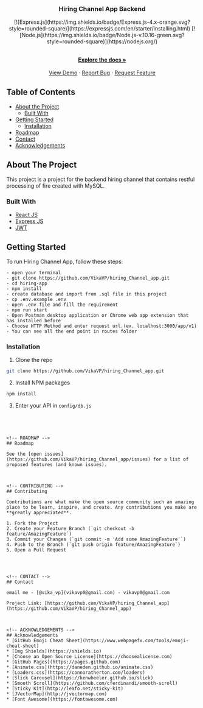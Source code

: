 <!--
*** Thanks for checking out this README Template. If you have a suggestion that would
*** make this better, please fork the repo and create a pull request or simply open
*** an issue with the tag "enhancement".
*** Thanks again! Now go create something AMAZING! :D
-->

<br />
<p align="center">

  <h3 align="center">Hiring Channel App Backend</h3>
  <p align="center">
    [![Express.js](https://img.shields.io/badge/Express.js-4.x-orange.svg?style=rounded-square)](https://expressjs.com/en/starter/installing.html)
    [![Node.js](https://img.shields.io/badge/Node.js-v.10.16-green.svg?style=rounded-square)](https://nodejs.org/)
  </p>
  <p align="center">
    <br />
    <a href="https://github.com/VikaVP/hiring_Channel_app"><strong>Explore the docs »</strong></a>
    <br />
    <br />
    <a href="https://github.com/VikaVP/hiring_Channel_app">View Demo</a>
    ·
    <a href="https://github.com/VikaVP/hiring_Channel_app/issues">Report Bug</a>
    ·
    <a href="https://github.com/VikaVP/hiring_Channel_app/issues">Request Feature</a>
  </p>
</p>

<!-- TABLE OF CONTENTS -->

## Table of Contents

- [About the Project](#about-the-project)
  - [Built With](#built-with)
- [Getting Started](#getting-started)
  - [Installation](#installation)
- [Roadmap](#roadmap)
- [Contact](#contact)
- [Acknowledgements](#acknowledgements)

<!-- ABOUT THE PROJECT -->

## About The Project

This project is a project for the backend hiring channel that contains restful processing of fire created with MySQL.

### Built With

- [React JS](https://reactjs.org/docs/getting-started.html)
- [Express JS](https://expressjs.com/)
- [JWT](https://jwt.io/)

<!-- GETTING STARTED -->

## Getting Started

To run Hiring Channel App, follow these steps:

```
- open your terminal
- git clone https://github.com/VikaVP/hiring_Channel_app.git
- cd hiring-app
- npm install
- create database and import from .sql file in this project
- cp .env.example .env
- open .env file and fill the requirement
- npm run start
- Open Postman desktop application or Chrome web app extension that has installed before
- Choose HTTP Method and enter request url.(ex. localhost:3000/app/v1)
- You can see all the end point in routes folder
```

### Installation

1. Clone the repo

```sh
git clone https://github.com/VikaVP/hiring_Channel_app.git
```

2. Install NPM packages

```sh
npm install
```

3. Enter your API in `config/db.js`

```




<!-- ROADMAP -->
## Roadmap

See the [open issues](https://github.com/VikaVP/hiring_Channel_app/issues) for a list of proposed features (and known issues).



<!-- CONTRIBUTING -->
## Contributing

Contributions are what make the open source community such an amazing place to be learn, inspire, and create. Any contributions you make are **greatly appreciated**.

1. Fork the Project
2. Create your Feature Branch (`git checkout -b feature/AmazingFeature`)
3. Commit your Changes (`git commit -m 'Add some AmazingFeature'`)
4. Push to the Branch (`git push origin feature/AmazingFeature`)
5. Open a Pull Request




<!-- CONTACT -->
## Contact

email me - [@vika_vp](vikavp0@gmail.com) - vikavp0@gmail.com

Project Link: [https://github.com/VikaVP/hiring_Channel_app](https://github.com/VikaVP/hiring_Channel_app)



<!-- ACKNOWLEDGEMENTS -->
## Acknowledgements
* [GitHub Emoji Cheat Sheet](https://www.webpagefx.com/tools/emoji-cheat-sheet)
* [Img Shields](https://shields.io)
* [Choose an Open Source License](https://choosealicense.com)
* [GitHub Pages](https://pages.github.com)
* [Animate.css](https://daneden.github.io/animate.css)
* [Loaders.css](https://connoratherton.com/loaders)
* [Slick Carousel](https://kenwheeler.github.io/slick)
* [Smooth Scroll](https://github.com/cferdinandi/smooth-scroll)
* [Sticky Kit](http://leafo.net/sticky-kit)
* [JVectorMap](http://jvectormap.com)
* [Font Awesome](https://fontawesome.com)
```
